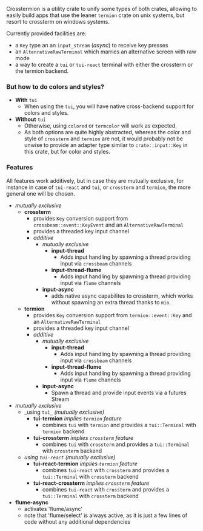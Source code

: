 
Crosstermion is a utility crate to unify some types of both crates, allowing to easily build apps that use the leaner `termion` 
crate on unix systems, but resort to crossterm on windows systems.

Currently provided facilities are:

* a `Key` type an an `input_stream` (_async_) to receive key presses
* an `AltenrativeRawTerminal` which marries an alternative screen with raw mode
* a way to create a `tui` or `tui-react` terminal with either the crossterm or the termion backend.

### But how to do colors and styles?

* **With** `tui`
    * When using the `tui`, you will have native cross-backend support for colors and styles.
* **Without** `tui`
    * Otherwise, using `colored` or `termcolor` will work as expected.
    * As both options are quite highly abstracted, whereas the color and style of `crossterm` and `termion` are not, it would probably
      not be unwise to provide an adapter type similar to `crate::input::Key` in this crate, but for color and styles.

### Features

All features work additively, but in case they are mutually exclusive, for instance
in case of `tui-react` and `tui`, or `crossterm` and `termion`, the more general one will be chosen.

* _mutually exclusive_
    * **crossterm**
      * provides `Key` conversion support from `crossbeam::event::KeyEvent` and an `AlternativeRawTerminal`
      * provides a threaded key input channel
      * _additive_
        * _mutually exclusive_
            * **input-thread**
              * Adds input handling by spawning a thread providing input via `crossbeam` channels
            * **input-thread-flume**
              * Adds input handling by spawning a thread providing input via `flume` channels
        * **input-async**
          * adds native async capabilites to crossterm, which works without spawning an extra thread thanks to `mio`.
    * **termion**
      * provides `Key` conversion support from `termion::event::Key` and an `AlternativeRawTerminal`
      * provides a threaded key input channel
      * _additive_
        * _mutually exclusive_
            * **input-thread**
              * Adds input handling by spawning a thread providing input via `crossbeam` channels
            * **input-thread-flume**
              * Adds input handling by spawning a thread providing input via `flume` channels
        * **input-async**
          * Spawn a thread and provide input events via a futures Stream
* _mutually exclusive_
    * _using `tui_` _(mutually exclusive)_
        * **tui-termion** _implies `termion` feature_
          * combines `tui` with `termion` and provides a `tui::Terminal` with `termion` backend
        * **tui-crossterm**  _implies `crossterm` feature_
          * combines `tui` with `crossterm` and provides a `tui::Terminal` with `crossterm` backend
    * _using `tui-react`_ _(mutually exclusive)_
        * **tui-react-termion** _implies `termion` feature_
          * combines `tui-react` with `crossterm` and provides a `tui::Terminal` with `crossterm` backend
        * **tui-react-crossterm** _implies `crossterm` feature_
          * combines `tui-react` with `crossterm` and provides a `tui::Terminal` with `crossterm` backend
* **flume-async**
   * activates 'flume/async'
   * note that 'flume/select' is always active, as it is just a few lines of code without any additional dependencies

